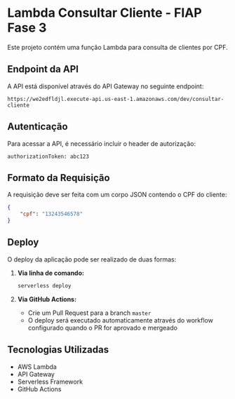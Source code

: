 # Lambda Consultar Cliente - FIAP Fase 3

Este projeto contém uma função Lambda para consulta de clientes por CPF.

## Endpoint da API

A API está disponível através do API Gateway no seguinte endpoint:

```
https://we2edfldjl.execute-api.us-east-1.amazonaws.com/dev/consultar-cliente
```

## Autenticação

Para acessar a API, é necessário incluir o header de autorização:

```
authorizationToken: abc123
```

## Formato da Requisição

A requisição deve ser feita com um corpo JSON contendo o CPF do cliente:

```json
{
    "cpf": "13243546578"
}
```

## Deploy

O deploy da aplicação pode ser realizado de duas formas:

1. **Via linha de comando:**
   ```bash
   serverless deploy
   ```

2. **Via GitHub Actions:**
   - Crie um Pull Request para a branch `master`
   - O deploy será executado automaticamente através do workflow configurado quando o PR for aprovado e mergeado

## Tecnologias Utilizadas

- AWS Lambda
- API Gateway
- Serverless Framework
- GitHub Actions
